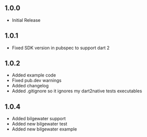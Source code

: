 ## 1.0.0

- Initial Release

## 1.0.1

- Fixed SDK version in pubspec to support dart 2

## 1.0.2

- Added example code
- Fixed pub.dev warnings
- Added changelog
- Added .gitignore so it ignores my dart2native tests executables

## 1.0.4

- Added bilgewater support
- Added new bilgewater test
- Added new bilgewater example